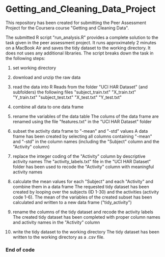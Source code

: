 Getting_and_Cleaning_Data_Project
=================================

This repository has been created for submitting the Peer Assessment Project for the Coursera course "Getting and Cleaning Data".

The submitted R script "run_analysis.R" provides a complete solution to the task given in the peer assessment project. It runs approximately 2 minutes on a MacBook Air and saves the tidy dataset to the working directory. It does not uses any additional libraries. The script breaks down the task in the following steps:

1. set working directory

2. download and unzip the raw data

3. read the data into R
Reads from the folder "UCI HAR Dataset" (and subfolders) the following files 
"subject_train.txt"
"X_train.txt"
"Y_train.txt"
"subject_test.txt"
"X_test.txt"
"Y_test.txt"

4. combine all data to one data frame

5. rename the variables of the data table
The colums of the data frame are renamed using the file "features.txt" in the "UCI HAR Dataset" folder

6. subset the activity data frame to "-mean" and "-std" values
A data frame has been created by selecting all columns containing "-mean" and "-std" in the column names (including the "Subject" column and the "Activity" column)

7. replace the integer coding of the "Activity" column by descriptive activity names
The "activity_labels.txt" file in the "UCI HAR Dataset" folder has been used to recode the "Activity" column with meaningful activity names

8. calculate the mean values for each "Subject" and each "Activity" and combine them in a data frame
The requested tidy dataset has been created by looping over the subjects (ID 1-30) and the activities (activity code 1-6). The mean of the variables of the created subset has been calculated and written to a new data frame ("tidy_activity")

9. rename the columns of the tidy dataset and recode the activity labels
The created tidy dataset has been completed with proper column names and activity names in the "Activity" column

10. write the tidy dataset to the working directory
The tidy dataset has been written to the working directory as a .csv file.


### End of code ###
